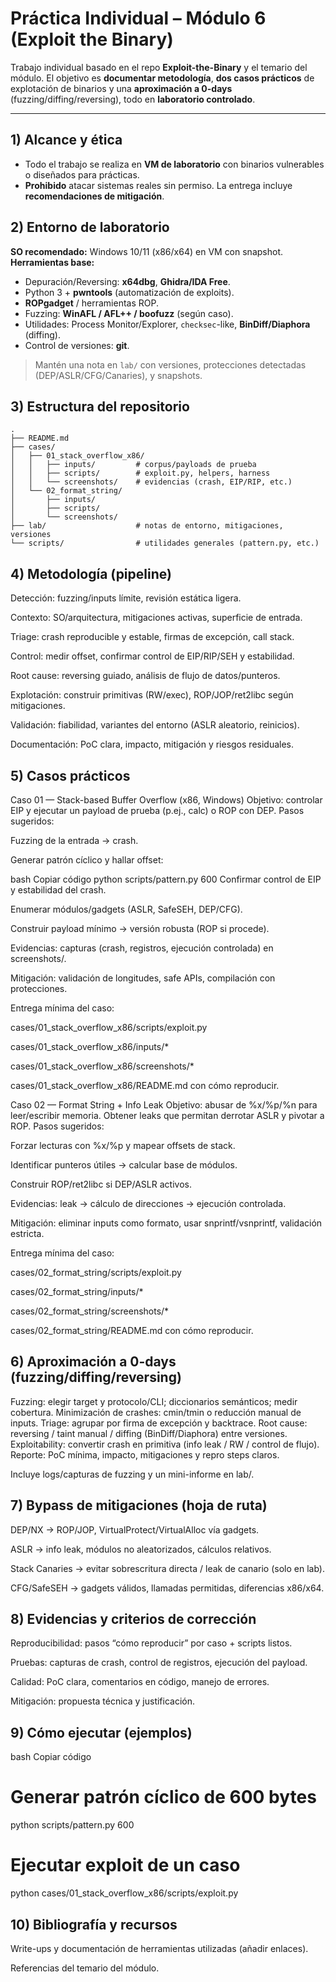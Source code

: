 # Práctica Individual – Módulo 6 (Exploit the Binary)

Trabajo individual basado en el repo **Exploit-the-Binary** y el temario del módulo. El objetivo es **documentar metodología**, **dos casos prácticos** de explotación de binarios y una **aproximación a 0-days** (fuzzing/diffing/reversing), todo en **laboratorio controlado**.

---

## 1) Alcance y ética
- Todo el trabajo se realiza en **VM de laboratorio** con binarios vulnerables o diseñados para prácticas.
- **Prohibido** atacar sistemas reales sin permiso. La entrega incluye **recomendaciones de mitigación**.

## 2) Entorno de laboratorio
**SO recomendado:** Windows 10/11 (x86/x64) en VM con snapshot.  
**Herramientas base:**
- Depuración/Reversing: **x64dbg**, **Ghidra/IDA Free**.
- Python 3 + **pwntools** (automatización de exploits).
- **ROPgadget** / herramientas ROP.
- Fuzzing: **WinAFL / AFL++ / boofuzz** (según caso).
- Utilidades: Process Monitor/Explorer, `checksec`-like, **BinDiff/Diaphora** (diffing).
- Control de versiones: **git**.

> Mantén una nota en `lab/` con versiones, protecciones detectadas (DEP/ASLR/CFG/Canaries), y snapshots.

## 3) Estructura del repositorio
```text
.
├── README.md
├── cases/
│   ├── 01_stack_overflow_x86/
│   │   ├── inputs/         # corpus/payloads de prueba
│   │   ├── scripts/        # exploit.py, helpers, harness
│   │   └── screenshots/    # evidencias (crash, EIP/RIP, etc.)
│   └── 02_format_string/
│       ├── inputs/
│       ├── scripts/
│       └── screenshots/
├── lab/                    # notas de entorno, mitigaciones, versiones
└── scripts/                # utilidades generales (pattern.py, etc.)
```
## 4) Metodología (pipeline)
Detección: fuzzing/inputs límite, revisión estática ligera.

Contexto: SO/arquitectura, mitigaciones activas, superficie de entrada.

Triage: crash reproducible y estable, firmas de excepción, call stack.

Control: medir offset, confirmar control de EIP/RIP/SEH y estabilidad.

Root cause: reversing guiado, análisis de flujo de datos/punteros.

Explotación: construir primitivas (RW/exec), ROP/JOP/ret2libc según mitigaciones.

Validación: fiabilidad, variantes del entorno (ASLR aleatorio, reinicios).

Documentación: PoC clara, impacto, mitigación y riesgos residuales.

## 5) Casos prácticos
Caso 01 — Stack-based Buffer Overflow (x86, Windows)
Objetivo: controlar EIP y ejecutar un payload de prueba (p.ej., calc) o ROP con DEP.
Pasos sugeridos:

Fuzzing de la entrada → crash.

Generar patrón cíclico y hallar offset:

bash
Copiar código
python scripts/pattern.py 600
Confirmar control de EIP y estabilidad del crash.

Enumerar módulos/gadgets (ASLR, SafeSEH, DEP/CFG).

Construir payload mínimo → versión robusta (ROP si procede).

Evidencias: capturas (crash, registros, ejecución controlada) en screenshots/.

Mitigación: validación de longitudes, safe APIs, compilación con protecciones.

Entrega mínima del caso:

cases/01_stack_overflow_x86/scripts/exploit.py

cases/01_stack_overflow_x86/inputs/*

cases/01_stack_overflow_x86/screenshots/*

cases/01_stack_overflow_x86/README.md con cómo reproducir.

Caso 02 — Format String + Info Leak
Objetivo: abusar de %x/%p/%n para leer/escribir memoria. Obtener leaks que permitan derrotar ASLR y pivotar a ROP.
Pasos sugeridos:

Forzar lecturas con %x/%p y mapear offsets de stack.

Identificar punteros útiles → calcular base de módulos.

Construir ROP/ret2libc si DEP/ASLR activos.

Evidencias: leak → cálculo de direcciones → ejecución controlada.

Mitigación: eliminar inputs como formato, usar snprintf/vsnprintf, validación estricta.

Entrega mínima del caso:

cases/02_format_string/scripts/exploit.py

cases/02_format_string/inputs/*

cases/02_format_string/screenshots/*

cases/02_format_string/README.md con cómo reproducir.

## 6) Aproximación a 0-days (fuzzing/diffing/reversing)
Fuzzing: elegir target y protocolo/CLI; diccionarios semánticos; medir cobertura.
Minimización de crashes: cmin/tmin o reducción manual de inputs.
Triage: agrupar por firma de excepción y backtrace.
Root cause: reversing / taint manual / diffing (BinDiff/Diaphora) entre versiones.
Exploitability: convertir crash en primitiva (info leak / RW / control de flujo).
Reporte: PoC mínima, impacto, mitigaciones y repro steps claros.

Incluye logs/capturas de fuzzing y un mini-informe en lab/.

## 7) Bypass de mitigaciones (hoja de ruta)
DEP/NX → ROP/JOP, VirtualProtect/VirtualAlloc vía gadgets.

ASLR → info leak, módulos no aleatorizados, cálculos relativos.

Stack Canaries → evitar sobrescritura directa / leak de canario (solo en lab).

CFG/SafeSEH → gadgets válidos, llamadas permitidas, diferencias x86/x64.

## 8) Evidencias y criterios de corrección
Reproducibilidad: pasos “cómo reproducir” por caso + scripts listos.

Pruebas: capturas de crash, control de registros, ejecución del payload.

Calidad: PoC clara, comentarios en código, manejo de errores.

Mitigación: propuesta técnica y justificación.

## 9) Cómo ejecutar (ejemplos)
bash
Copiar código
# Generar patrón cíclico de 600 bytes
python scripts/pattern.py 600

# Ejecutar exploit de un caso
python cases/01_stack_overflow_x86/scripts/exploit.py

## 10) Bibliografía y recursos
Write-ups y documentación de herramientas utilizadas (añadir enlaces).

Referencias del temario del módulo.
